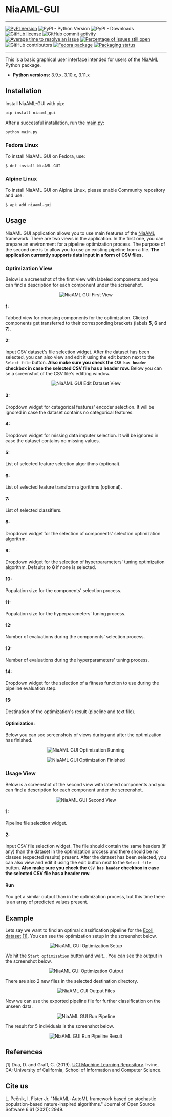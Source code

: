 # NiaAML-GUI

---

[![PyPI Version](https://img.shields.io/pypi/v/niaaml-gui.svg)](https://pypi.python.org/pypi/niaaml-gui)
![PyPI - Python Version](https://img.shields.io/pypi/pyversions/niaaml-gui.svg)
![PyPI - Downloads](https://img.shields.io/pypi/dm/niaaml-gui.svg)
[![GitHub license](https://img.shields.io/github/license/lukapecnik/NiaAML-GUI.svg)](https://github.com/flukapecnik/NiaAML-GUI/blob/master/LICENSE)
![GitHub commit activity](https://img.shields.io/github/commit-activity/w/lukapecnik/NiaAML-GUI.svg)
[![Average time to resolve an issue](http://isitmaintained.com/badge/resolution/lukapecnik/NiaAML-GUI.svg)](http://isitmaintained.com/project/lukapecnik/NiaAML-GUI "Average time to resolve an issue")
[![Percentage of issues still open](http://isitmaintained.com/badge/open/lukapecnik/NiaAML-GUI.svg)](http://isitmaintained.com/project/lukapecnik/NiaAML-GUI "Percentage of issues still open")
![GitHub contributors](https://img.shields.io/github/contributors/lukapecnik/NiaAML-GUI.svg)
[![Fedora package](https://img.shields.io/fedora/v/NiaAML-GUI?color=blue&label=Fedora%20Linux&logo=fedora)](https://src.fedoraproject.org/rpms/NiaAML-GUI)
[![Packaging status](https://repology.org/badge/tiny-repos/niaaml-gui.svg)](https://repology.org/project/niaaml-gui/versions)

---

This is a basic graphical user interface intended for users of the [NiaAML](https://github.com/lukapecnik/NiaAML) Python package.

* **Python versions:** 3.9.x, 3.10.x, 3.11.x

## Installation

Install NiaAML-GUI with pip:

```sh
pip install niaaml_gui
```

After a successful installation, run the [main.py](niaaml_gui/main.py):

```sh
python main.py
```

### Fedora Linux

To install NiaAML GUI on Fedora, use:

```sh
$ dnf install NiaAML-GUI
```

### Alpine Linux

To install NiaAML GUI on Alpine Linux, please enable Community repository and use:

```sh
$ apk add niaaml-gui
```

## Usage

NiaAML GUI application allows you to use main features of the [NiaAML](https://github.com/lukapecnik/NiaAML) framework. There are two views in the application. In the first one, you can prepare an environment for a pipeline optimization process. The purpose of the second one is to allow you to use an existing pipeline from a file. **The application currently supports data input in a form of CSV files.**

### Optimization View

Below is a screenshot of the first view with labeled components and you can find a description for each component under the screenshot.

<p align="center"><img src=".github/gui1.png" alt="NiaAML GUI First View" title="NiaAML GUI First View"/></p>

#### 1:

Tabbed view for choosing components for the optimization. Clicked components get transferred to their corresponding brackets (labels **5**, **6** and **7**).

#### 2:

Input CSV dataset's file selection widget. After the dataset has been selected, you can also view and edit it using the edit button next to the `Select file` button. **Also make sure you check the `CSV has header` checkbox in case the selected CSV file has a header row.** Below you can se a screenshot of the CSV file's editting window.

<p align="center"><img src=".github/gui3.png" alt="NiaAML GUI Edit Dataset View" title="NiaAML GUI Edit Dataset View"/></p>

#### 3:

Dropdown widget for categorical features' encoder selection. It will be ignored in case the dataset contains no categorical features.

#### 4:

Dropdown widget for missing data imputer selection. It will be ignored in case the dataset contains no missing values.

#### 5:

List of selected feature selection algorithms (optional).

#### 6:

List of selected feature transform algorithms (optional).

#### 7:

List of selected classifiers.

#### 8:

Dropdown widget for the selection of components' selection optimization algorithm.

#### 9:

Dropdown widget for the selection of hyperparameters' tuning optimization algorithm. Defaults to **8** if none is selected.

#### 10:

Population size for the components' selection process.

#### 11:

Population size for the hyperparameters' tuning process.

#### 12:

Number of evaluations during the components' selection process.

#### 13:

Number of evaluations during the hyperparameters' tuning process.

#### 14:

Dropdown widget for the selection of a fitness function to use during the pipeline evaluation step.

#### 15:

Destination of the optimization's result (pipeline and text file).

#### Optimization:

Below you can see screenshots of views during and after the optimization has finished.

<p align="center"><img src=".github/gui2.png" alt="NiaAML GUI Optimization Running" title="NiaAML GUI Optimization Running"/></p>
<p align="center"><img src=".github/gui4.png" alt="NiaAML GUI Optimization Finished" title="NiaAML GUI Optimization Finished"/></p>

### Usage View

Below is a screenshot of the second view with labeled components and you can find a description for each component under the screenshot.

<p align="center"><img src=".github/gui5.png" alt="NiaAML GUI Second View" title="NiaAML GUI Second View"/></p>

#### 1:

Pipeline file selection widget.

#### 2:

Input CSV file selection widget. The file should contain the same headers (if any) than the dataset in the optimization process and there should be no classes (expected results) present. After the dataset has been selected, you can also view and edit it using the edit button next to the `Select file` button. **Also make sure you check the `CSV has header` checkbox in case the selected CSV file has a header row.**

#### Run

You get a similar output than in the optimization process, but this time there is an array of predicted values present.

## Example

Lets say we want to find an optimal classification pipeline for the [Ecoli dataset](https://archive.ics.uci.edu/ml/datasets/ecoli) [[1]](#1). You can see the optimization setup in the screenshot below.

<p align="center"><img src=".github/gui6.png" alt="NiaAML GUI Optimization Setup" title="NiaAML GUI Optimization Setup"/></p>

We hit the `Start optimization` button and wait... You can see the output in the screenshot below.

<p align="center"><img src=".github/gui7.png" alt="NiaAML GUI Optimization Output" title="NiaAML GUI Optimization Output"/></p>

There are also 2 new files in the selected destination directory.

<p align="center"><img src=".github/gui8.png" alt="NiaAML GUI Output Files" title="NiaAML GUI Output Files"/></p>

Now we can use the exported pipeline file for further classification on the unseen data.

<p align="center"><img src=".github/gui9.png" alt="NiaAML GUI Run Pipeline" title="NiaAML GUI Run Pipeline"/></p>

The result for 5 individuals is the screenshot below.

<p align="center"><img src=".github/gui10.png" alt="NiaAML GUI Run Pipeline Result" title="NiaAML GUI Run Pipeline Result"/></p>

## References

<a id="1">[1]</a> Dua, D. and Graff, C. (2019). [UCI Machine Learning Repository](http://archive.ics.uci.edu/ml). Irvine, CA: University of California, School of Information and Computer Science.

## Cite us

L. Pečnik, I. Fister Jr. "NiaAML: AutoML framework based on stochastic population-based nature-inspired algorithms." Journal of Open Source Software 6.61 (2021): 2949.
